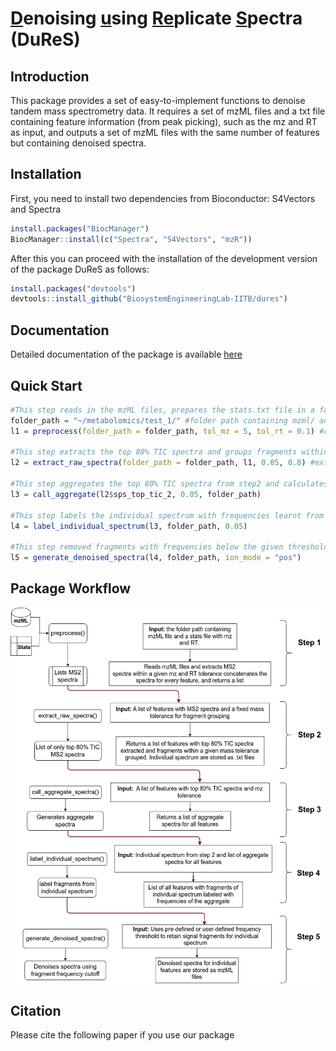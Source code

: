 # <ins>D</ins>enoising <ins>u</ins>sing <ins>Re</ins>plicate <ins>S</ins>pectra (DuReS)

## Introduction

This package provides a set of easy-to-implement functions to denoise tandem mass spectrometry data. It requires a set of mzML files and a txt file containing feature information (from peak picking), such as the mz and RT as input, and outputs a set of mzML files with the same number of features but containing denoised spectra. 

## Installation

First, you need to install two dependencies from Bioconductor: S4Vectors and Spectra
```r
install.packages("BiocManager")
BiocManager::install(c("Spectra", "S4Vectors", "mzR"))
```
After this you can proceed with the installation of the development version of the package DuReS as follows:

```r
install.packages("devtools")
devtools::install_github("BiosystemEngineeringLab-IITB/dures")
```

## Documentation
Detailed documentation of the package is available [here](https://banerjeeshayantan.github.io/dures/)

## Quick Start
```r
#This step reads in the mzML files, prepares the stats.txt file in a format that extracts MS2 spectra and returns a list
folder_path = "~/metabolomics/test_1/" #folder path containing mzml/ and Stats.txt in required format
l1 = preprocess(folder_path = folder_path, tol_mz = 5, tol_rt = 0.1) #reads mzml files, prepares Stats file, extracts spectra and concatenates spectra

#This step extracts the top 80% TIC spectra and groups fragments within a given mass tolerance
l2 = extract_raw_spectra(folder_path = folder_path, l1, 0.05, 0.8) #extract top x% (where x = 0.8) TIC spectra, groups fragments within a given tolerance (0.05 Da)

#This step aggregates the top 80% TIC spectra from step2 and calculates the fragment frequencies
l3 = call_aggregate(l2$sps_top_tic_2, 0.05, folder_path) 

#This step labels the individual spectrum with frequencies learnt from Step 3
l4 = label_individual_spectrum(l3, folder_path, 0.05)

#This step removed fragments with frequencies below the given threshold (denoising step)
l5 = generate_denoised_spectra(l4, folder_path, ion_mode = "pos") 
```

## Package Workflow
![Workflow Diagram](https://raw.githubusercontent.com/banerjeeshayantan/test_read_the_docs_tut/main/dures_workflow.png)

## Citation
Please cite the following paper if you use our package

